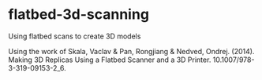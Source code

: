# flatbed-3d-scanning
Using flatbed scans to create 3D models

Using the work of Skala, Vaclav & Pan, Rongjiang & Nedved, Ondrej. (2014). Making 3D Replicas Using a Flatbed Scanner and a 3D Printer. 10.1007/978-3-319-09153-2_6. 
